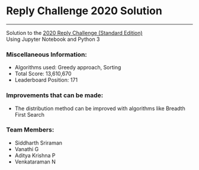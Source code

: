 # Reply Challenge 2020 Solution
---
Solution to the [2020 Reply Challenge (Standard Edition)](https://challenges.reply.com/tamtamy/challenges/category/coding.action)
<br>Using Jupyter Notebook and Python 3

### Miscellaneous Information:

* Algorithms used: Greedy approach, Sorting <br>
* Total Score: 13,610,670 <br>
* Leaderboard Position: 171

### Improvements that can be made:

* The distribution method can be improved with algorithms like Breadth First Search

### Team Members:

* Siddharth Sriraman
* Vanathi G
* Aditya Krishna P 
* Venkataraman N
